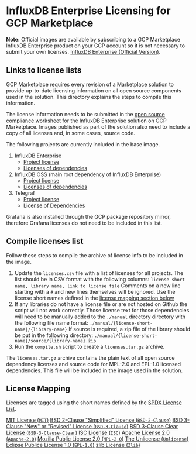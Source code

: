 # InfluxDB Enterprise Licensing for GCP Marketplace

**Note:** Official images are available by subscribing to a GCP Marketplace InfluxDB Enterprise product on your GCP account so it is not necessary to submit your
own licenses. [InfluxDB Enterprise (Official Version)](https://console.cloud.google.com/marketplace/details/influxdata-public/influxdb-enterprise-vm?q=influxdb).

## Links to license lists

GCP Marketplace requires every revision of a Marketplace solution to provide
up-to-date licensing information on all open source components used in the
solution. This directory explains the steps to compile this information.

The license information needs to be submitted in the [open source compliance
worksheet](https://docs.google.com/spreadsheets/d/1qkpFjAYfqadg7IVmJGEpzEPxyhjE6L8Xi5epE98OCw0/edit#gid=0)
for the InfluxDB Enterprise solution on GCP Marketplace. Images published as
part of the solution also need to include a copy of all licenses and, in some
cases, source code.

The following projects are currently included in the base image.

1. InfluxDB Enterprise
    - [Project license](https://docs.influxdata.com/enterprise_influxdb/latest/about-the-project/#commercial-license-https-www-influxdata-com-legal-slsa)
    - [Licenses of dependencies](https://raw.githubusercontent.com/influxdata/docs.influxdata.com/master/content/enterprise_influxdb/v1.7/about-the-project/_index.md)
2. InfluxDB OSS (main root dependency of InfluxDB Enterprise)
    - [Project license](https://raw.githubusercontent.com/influxdata/influxdb/v1.6.2/LICENSE)
    - [Licenses of dependencies](https://raw.githubusercontent.com/influxdata/influxdb/v1.6.2/LICENSE_OF_DEPENDENCIES.md)
3. Telegraf
    - [Project license](https://raw.githubusercontent.com/influxdata/telegraf/1.7.4/LICENSE)
    - [License of Dependencies](https://raw.githubusercontent.com/influxdata/telegraf/1.7.4/docs/LICENSE_OF_DEPENDENCIES.md)

Grafana is also installed through the GCP package repository mirror, therefore Grafana licenses do not need to be included in this list.

## Compile licenses list

Follow these steps to compile the archive of license info to be included in the
image.

1. Update the `licenses.csv` file with a list of licenses for all projects. The
    list should be in CSV format with the following columns:
        ```license short name, library name, link to license file```
    Comments on a new line starting with a `#` and new lines themselves will
    be ignored. Use the license short names defined in the
    [license mapping section below](#license-mapping)
2. If any libraries do not have a license file or are not hosted on Github the
    script will not work correctly. Those license text for those dependencies
    will need to be manually added to the `./manual` directory directory with the
    following file name format:
        ```./manual/{license-short-name}/{library-name}```
    If source is required, a zip file of the library should be put in the
    following directory:
        ```./manual/{license-short-name}/source/{library-name}.zip```
3. Run the `compile.sh` script to create a `licenses.tar.gz` archive.

The `licenses.tar.gz` archive contains the plain text of all open source dependency licenses and source code for MPL-2.0 and EPL-1.0 licensed dependencies. This file will be included in the image used in the solution.

## License Mapping

Licenses are tagged using the short names defined by the [SPDX License List](https://spdx.org/license-list).

[MIT License (`MIT`)](https://spdx.org/licenses/MIT.html)
[BSD 2-Clause "Simplified" License (`BSD-2-Clause`)](https://spdx.org/licenses/BSD-2-Clause.html)
[BSD 3-Clause "New" or "Revised" License (`BSD-3-Clause`)](https://spdx.org/licenses/BSD-3-Clause.html)
[BSD 3-Clause Clear License (`BSD-3-Clause-Clear`)](https://spdx.org/licenses/BSD-3-Clause-Clear.html)
[ISC License (`ISC`)](https://spdx.org/licenses/ISC.html)
[Apache License 2.0 (`Apache-2.0`)](https://spdx.org/licenses/Apache-2.0.html)
[Mozilla Public License 2.0 (`MPL-2.0`)](https://spdx.org/licenses/MPL-2.0.html)
[The Unlicense (`Unlicense`)](https://spdx.org/licenses/Unlicense.html)
[Eclipse Publice License 1.0 (`EPL-1.0`)](https://github.com/eclipse/paho.mqtt.golang/blob/master/LICENSE)
[zlib License (`Zlib`)](https://spdx.org/licenses/Zlib.html)
